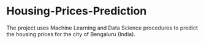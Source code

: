 # Housing-Prices-Prediction
The project uses Machine Learning and Data Science procedures to predict the housing prices for the city of Bengaluru (India).
